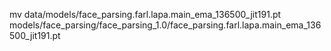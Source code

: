 mv data/models/face_parsing.farl.lapa.main_ema_136500_jit191.pt models/face_parsing/face_parsing_1.0/face_parsing.farl.lapa.main_ema_136500_jit191.pt